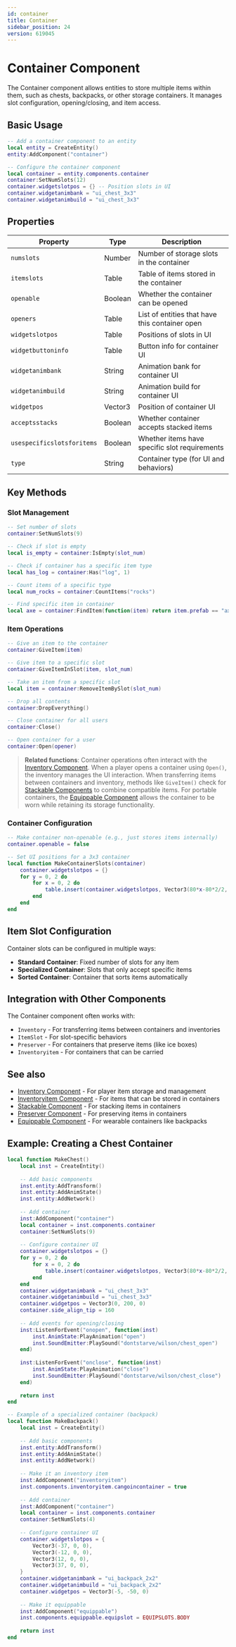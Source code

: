 ```yaml
---
id: container
title: Container
sidebar_position: 24
version: 619045
---
```


# Container Component

The Container component allows entities to store multiple items within them, such as chests, backpacks, or other storage containers. It manages slot configuration, opening/closing, and item access.

## Basic Usage

```lua
-- Add a container component to an entity
local entity = CreateEntity()
entity:AddComponent("container")

-- Configure the container component
local container = entity.components.container
container:SetNumSlots(12)
container.widgetslotpos = {} -- Position slots in UI
container.widgetanimbank = "ui_chest_3x3"
container.widgetanimbuild = "ui_chest_3x3"
```

## Properties

| Property | Type | Description |
|----------|------|-------------|
| `numslots` | Number | Number of storage slots in the container |
| `itemslots` | Table | Table of items stored in the container |
| `openable` | Boolean | Whether the container can be opened |
| `openers` | Table | List of entities that have this container open |
| `widgetslotpos` | Table | Positions of slots in UI |
| `widgetbuttoninfo` | Table | Button info for container UI |
| `widgetanimbank` | String | Animation bank for container UI |
| `widgetanimbuild` | String | Animation build for container UI |
| `widgetpos` | Vector3 | Position of container UI |
| `acceptsstacks` | Boolean | Whether container accepts stacked items |
| `usespecificslotsforitems` | Boolean | Whether items have specific slot requirements |
| `type` | String | Container type (for UI and behaviors) |

## Key Methods

### Slot Management

```lua
-- Set number of slots
container:SetNumSlots(9)

-- Check if slot is empty
local is_empty = container:IsEmpty(slot_num)

-- Check if container has a specific item type
local has_log = container:Has("log", 1)

-- Count items of a specific type
local num_rocks = container:CountItems("rocks")

-- Find specific item in container
local axe = container:FindItem(function(item) return item.prefab == "axe" end)
```

### Item Operations

```lua
-- Give an item to the container
container:GiveItem(item)

-- Give item to a specific slot
container:GiveItemInSlot(item, slot_num)

-- Take an item from a specific slot
local item = container:RemoveItemBySlot(slot_num)

-- Drop all contents
container:DropEverything()

-- Close container for all users
container:Close()

-- Open container for a user
container:Open(opener)
```

> **Related functions**: Container operations often interact with the [Inventory Component](inventory.md). When a player opens a container using `Open()`, the inventory manages the UI interaction. When transferring items between containers and inventory, methods like `GiveItem()` check for [Stackable Components](stackable.md) to combine compatible items. For portable containers, the [Equippable Component](equippable.md) allows the container to be worn while retaining its storage functionality.

### Container Configuration

```lua
-- Make container non-openable (e.g., just stores items internally)
container.openable = false

-- Set UI positions for a 3x3 container
local function MakeContainerSlots(container)
    container.widgetslotpos = {}
    for y = 0, 2 do
        for x = 0, 2 do
            table.insert(container.widgetslotpos, Vector3(80*x-80*2/2, 80*y-80*2/2, 0))
        end
    end
end
```

## Item Slot Configuration

Container slots can be configured in multiple ways:

- **Standard Container**: Fixed number of slots for any item
- **Specialized Container**: Slots that only accept specific items
- **Sorted Container**: Container that sorts items automatically

## Integration with Other Components

The Container component often works with:

- `Inventory` - For transferring items between containers and inventories
- `ItemSlot` - For slot-specific behaviors
- `Preserver` - For containers that preserve items (like ice boxes)
- `Inventoryitem` - For containers that can be carried

## See also

- [Inventory Component](inventory.md) - For player item storage and management
- [Inventoryitem Component](other-components.md) - For items that can be stored in containers
- [Stackable Component](stackable.md) - For stacking items in containers
- [Preserver Component](other-components.md) - For preserving items in containers
- [Equippable Component](equippable.md) - For wearable containers like backpacks

## Example: Creating a Chest Container

```lua
local function MakeChest()
    local inst = CreateEntity()
    
    -- Add basic components
    inst.entity:AddTransform()
    inst.entity:AddAnimState()
    inst.entity:AddNetwork()
    
    -- Add container
    inst:AddComponent("container")
    local container = inst.components.container
    container:SetNumSlots(9)
    
    -- Configure container UI
    container.widgetslotpos = {}
    for y = 0, 2 do
        for x = 0, 2 do
            table.insert(container.widgetslotpos, Vector3(80*x-80*2/2, 80*y-80*2/2, 0))
        end
    end
    container.widgetanimbank = "ui_chest_3x3"
    container.widgetanimbuild = "ui_chest_3x3"
    container.widgetpos = Vector3(0, 200, 0)
    container.side_align_tip = 160
    
    -- Add events for opening/closing
    inst:ListenForEvent("onopen", function(inst)
        inst.AnimState:PlayAnimation("open")
        inst.SoundEmitter:PlaySound("dontstarve/wilson/chest_open")
    end)
    
    inst:ListenForEvent("onclose", function(inst)
        inst.AnimState:PlayAnimation("close")
        inst.SoundEmitter:PlaySound("dontstarve/wilson/chest_close")
    end)
    
    return inst
end

-- Example of a specialized container (backpack)
local function MakeBackpack()
    local inst = CreateEntity()
    
    -- Add basic components
    inst.entity:AddTransform()
    inst.entity:AddAnimState()
    inst.entity:AddNetwork()
    
    -- Make it an inventory item
    inst:AddComponent("inventoryitem")
    inst.components.inventoryitem.cangoincontainer = true
    
    -- Add container
    inst:AddComponent("container")
    local container = inst.components.container
    container:SetNumSlots(4)
    
    -- Configure container UI
    container.widgetslotpos = {
        Vector3(-37, 0, 0),
        Vector3(-12, 0, 0),
        Vector3(12, 0, 0),
        Vector3(37, 0, 0),
    }
    container.widgetanimbank = "ui_backpack_2x2"
    container.widgetanimbuild = "ui_backpack_2x2"
    container.widgetpos = Vector3(-5, -50, 0)
    
    -- Make it equippable
    inst:AddComponent("equippable")
    inst.components.equippable.equipslot = EQUIPSLOTS.BODY
    
    return inst
end
``` 